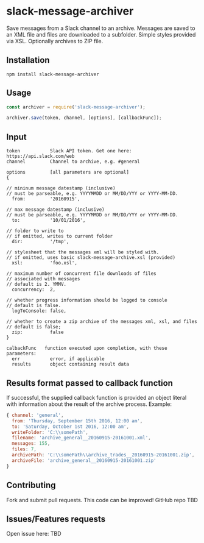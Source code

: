 slack-message-archiver
=========
Save messages from a Slack channel to an archive.
Messages are saved to an XML file and files are downloaded to a subfolder. Simple styles provided via XSL. Optionally archives to ZIP file.


## Installation
```
npm install slack-message-archiver
```

## Usage  
  
```js
const archiver = require('slack-message-archiver');

archiver.save(token, channel, [options], [callbackFunc]);
```  
  
## Input
  ```
  token           Slack API token. Get one here: https://api.slack.com/web  
  channel         Channel to archive, e.g. #general
  
  options         [all parameters are optional]
  {
  
// mininum message datestamp (inclusive)
// must be parseable, e.g. YYYYMMDD or MM/DD/YYY or YYYY-MM-DD.  
    from:         '20160915',
	
// max message datestamp (inclusive)
// must be parseable, e.g. YYYYMMDD or MM/DD/YYY or YYYY-MM-DD.	
    to:           '10/01/2016', 
	
// folder to write to
// if omitted, writes to current folder		
    dir:          '/tmp', 
	
// stylesheet that the messages xml will be styled with. 
// if omitted, uses basic slack-message-archive.xsl (provided)	
    xsl:          'foo.xsl',
	
// maximum number of concurrent file downloads of files
// associated with messages
// default is 2. YMMV.	
    concurrency:  2, 
	
// whether progress information should be logged to console
// default is false.	
    logToConsole: false,

// whether to create a zip archive of the messages xml, xsl, and files
// default is false;	
	zip:          false 
  }  

  calbackFunc	function executed upon completion, with these parameters:
    err			  error, if applicable
	results		  object containing result data
  ```

## Results format passed to callback function

If successful, the supplied callback function is provided an object literal with information about the result of the archive process. Example:

```js
{ channel: 'general',
  from: 'Thursday, September 15th 2016, 12:00 am',
  to: 'Saturday, October 1st 2016, 12:00 am',
  writeFolder: 'C:\\somePath',
  filename: 'archive_general__20160915-20161001.xml',
  messages: 155,
  files: 7,
  archivePath: 'C:\\somePath\\archive_trades__20160915-20161001.zip',
  archiveFile: 'archive_general__20160915-20161001.zip'
}
```
  
## Contributing

Fork and submit pull requests. This code can be improved! GitHub repo TBD

## Issues/Features requests

Open issue here: TBD